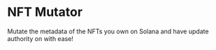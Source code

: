 # NFT Mutator

Mutate the metadata of the NFTs you own on Solana and have update authority on with ease!
